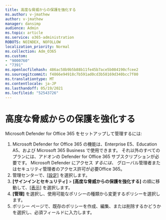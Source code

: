 ```yaml
---
title: 高度な脅威からの保護を強化する
ms.author: v-jmathew
author: v-jmathew
manager: dansimp
audience: Admin
ms.topic: article
ms.service: o365-administration
ROBOTS: NOINDEX, NOFOLLOW
localization_priority: Normal
ms.collection: Adm_O365
ms.custom:
- "9000760"
- "7391"
ms.openlocfilehash: 486ac58b9b5b88b11fe45b7ace5b084190cfcee2
ms.sourcegitcommit: f4866e94918c7b591ad0cd3b58169d340bcc7f00
ms.translationtype: MT
ms.contentlocale: ja-JP
ms.lasthandoff: 05/19/2021
ms.locfileid: "52543726"
---
```

# <a name="increase-protection-from-advanced-threats"></a>高度な脅威からの保護を強化する

Microsoft Defender for Office 365 をセットアップして管理するには:

1. Microsoft Defender for Office 365 の機能は、Enterprise E5、Education A5、および Microsoft 365 Business で使用できます。 それ以外のすべてのプランには、アドオンの Defender for Office 365 サブスクリプションが必要です。 Microsoft Defender にアクセス *するには、* グローバル管理者またはセキュリティ管理者のアクセス許可が必要Office 365。
2. 管理センターで、[[設定]](https://go.microsoft.com/fwlink/p/?linkid=2075721) を選択します。
3. **[サインインとセキュリティ]** > **[高度な脅威からの保護を強化する]** の順に移動して、[[表示]](https://go.microsoft.com/fwlink/?linkid=2109302) を選択します。
4. **[管理]** を選択し、使用可能なポリシーの種類から変更するポリシーを選択します。
5. ポリシー ページで、既存のポリシーを作成、編集、または削除するかどうかを選択し、必須フィールドに入力します。
